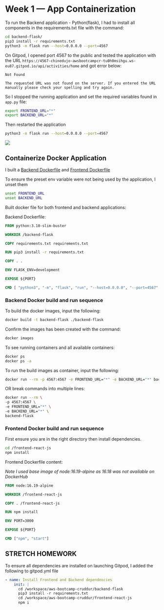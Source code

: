 # Week 1 — App Containerization

To run the Backend application - Python(flask), I had to install all components in the requirements.txt file with the command:

```sh
cd backend-flask/
pip3 install -r requirements.txt
python3 -m flask run --host=0.0.0.0 --port=4567
```
On Gitpod, I opened port 4567 to the public and tested the application with the URL `https://4567-chinedujo-awsbootcampcr-tu0h0msihgu.ws-eu87.gitpod.io/api/activities/home` and got error below:

```
Not Found

The requested URL was not found on the server. If you entered the URL manually please check your spelling and try again.
```

So I stopped the running application and set the required variables found in `app.py` file:

```sh
export FRONTEND_URL="*"
export BACKEND_URL="*"
```
Then restarted the application

```sh
python3 -m flask run --host=0.0.0.0 --port=4567
```
![](images/)

## Containerize Docker Application
I built a [Backend Dockerfile](/backend-flask/Dockerfile) and [Frontend Dockerfile](/frontend-react-js/Dockerfile)

To ensure the preset env variable were not being used by the application, I unset them

```sh
unset FRONTEND_URL
unset BACKEND_URL
```
Built docker file for both frontend and backend applications:

Backend Dockerfile:

```dockerfile
FROM python:3.10-slim-buster

WORKDIR /backend-flask

COPY requirements.txt requirements.txt

RUN pip3 install -r requirements.txt

COPY . .

ENV FLASK_ENV=development

EXPOSE ${PORT}

CMD [ "python3", "-m", "flask", "run", "--host=0.0.0.0", "--port=4567" ]

```

### Backend Docker build and run sequence

To build the docker images, input the following:

```sh
docker build -t backend-flask ./backend-flask
```
Confirm the images has been created with the command:

```sh
docker images
```
To see running containers and all available containers:

```sh
docker ps
docker ps -a
```

To run the build images as container, input the following:

```sh
docker run --rm -p 4567:4567 -e FRONTEND_URL="*" -e BACKEND_URL="*" backend-flask
```

OR break commands into multiple lines:

```sh
docker run --rm \
-p 4567:4567 \
-e FRONTEND_URL="*" \
-e BACKEND_URL="*" \
backend-flask
```
### Frontend Docker build and run sequence
First ensure you are in the right directory then install dependencies.

```sh
cd /frontend-react-js
npm install
```
Frontend Dockerfile content:

*Note I used base image of node:16.19-alpine as 16.18 was not available on DockerHub*

```dockerfile
FROM node:16.19-alpine

WORKDIR /frontend-react-js

COPY . /frontend-react-js

RUN npm install

ENV PORT=3000

EXPOSE ${PORT}

CMD ["npm", "start"]
```


## STRETCH HOMEWORK
To ensure all dependencies are installed on launching Gitpod, I added the following to gitpod.yml file

```yaml
- name: Install Frontend and Backend dependencies
    init: |
      cd /workspace/aws-bootcamp-cruddur/backend-flask
      pip3 install -r requirements.txt
      cd /workspace/aws-bootcamp-cruddur/frontend-react-js
      npm i
```

